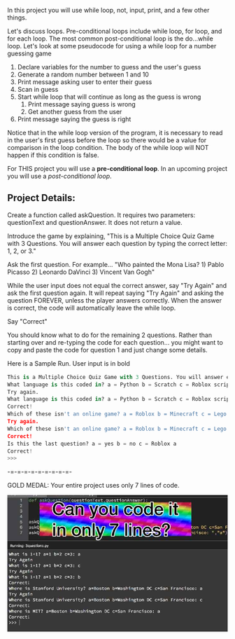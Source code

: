 In this project you will use while loop, not, input, print, and a few other things.

Let's discuss loops. Pre-conditional loops include while loop, for loop, and for each loop. The most common post-conditional loop is the do...while loop. Let's look at some pseudocode for using a while loop for a number guessing game
1. Declare variables for the number to guess and the user's guess
1. Generate a random number between 1 and 10
1. Print message asking user to enter their guess
1. Scan in guess
1. Start while loop that will continue as long as the guess is wrong
   1. Print message saying guess is wrong
   1. Get another guess from the user
1. Print message saying the guess is right

Notice that in the while loop version of the program, it is necessary to read in the user's first guess before the loop so there would be a value for comparison in the loop condition. The body of the while loop will NOT happen if this condition is false.

For THIS project you will use a **pre-conditional loop**. In an upcoming project you will use a *post-conditional loop*.

## Project Details:

Create a function called askQuestion. It requires two parameters: questionText and questionAnswer. It does not return a value.

Introduce the game by explaining, "This is a Multiple Choice Quiz Game with 3 Questions. You will answer each question by typing the correct letter: 1, 2, or 3."

Ask the first question. For example... "Who painted the Mona Lisa? 1) Pablo Picasso 2) Leonardo DaVinci 3) Vincent Van Gogh"

While the user input does not equal the correct answer, say "Try Again" and ask the first question again. It will repeat saying "Try Again" and asking the question FOREVER, unless the player answers correctly. When the answer is correct, the code will automatically leave the while loop.

Say "Correct"

You should know what to do for the remaining 2 questions. Rather than starting over and re-typing the code for each question... you might want to copy and paste the code for question 1 and just change some details.

Here is a Sample Run. User input is in bold
```python
This is a Multiple Choice Quiz Game with 3 Questions. You will answer each question by typing the correct letter: 1, 2, or 3.
What language is this coded in? a = Python b = Scratch c = Roblox script b
Try again.
What language is this coded in? a = Python b = Scratch c = Roblox script a
Correct!
Which of these isn't an online game? a = Roblox b = Minecraft c = Lego a
Try again.
Which of these isn't an online game? a = Roblox b = Minecraft c = Lego c
Correct!
Is this the last question? a = yes b = no c = Roblox a
Correct!
>>> 
```
-=-=-=-=-=-=-=-=-=-

GOLD MEDAL: Your entire project uses only 7 lines of code.

![goldmedal](/threeQuestions.jpg)
